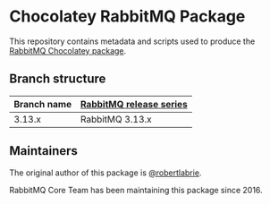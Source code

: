 # Chocolatey RabbitMQ Package

This repository contains metadata and scripts used to produce the [RabbitMQ Chocolatey package](https://chocolatey.org/packages/rabbitmq).

## Branch structure

| Branch name   | [RabbitMQ release series](https://www.rabbitmq.com/release-information) |
| ------------- | --------------- |
| 3.13.x        | RabbitMQ 3.13.x |

## Maintainers

The original author of this package is [@robertlabrie](https://github.com/robertlabrie).

RabbitMQ Core Team has been maintaining this package since 2016.
